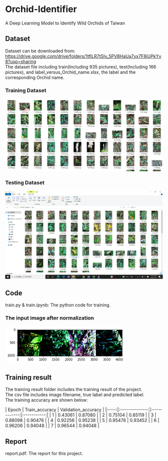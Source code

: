 # Orchid-Identifier
A Deep Learning Model to Identify Wild Orchids of Taiwan

## Dataset
Dataset can be downloaded from:  
https://drive.google.com/drive/folders/1tfILR7tSIv_5PV8HaUa7yx7F8jUPkYv8?usp=sharing  
The dataset file including train(Including 935 pictures), test(Including 166 pictures), and
label_versus_Orchid_name.xlsx, the label and the corresponding Orchid name.  

### **Training Dataset**  
![image](https://github.com/ehjhihlo/Orchid-Identifier/blob/main/image/train_set.png?raw=true)  
### **Testing Dataset**  
![image](https://github.com/ehjhihlo/Orchid-Identifier/blob/main/image/test_set.png?raw=true)  
  
## Code
train.py & train.ipynb: The python code for training.

### **The input image after normalization**  
![image](https://github.com/ehjhihlo/Orchid-Identifier/blob/main/image/1_batch_normalized.png?raw=true)  
  
## Training result
The training result folder includes the training result of the project.  
The csv file includes image filename, true label and predicted label.  
The training accuracy are shown below:

| Epoch   | Train_accuracy | Validation_accuracy |
|:----:|:--------------:|:------------:|:-----------:|
| 1  | 0.43061 | 0.87080 |
| 2  | 0.75104 | 0.85119 |
| 3  | 0.88098 | 0.90476 |
| 4  | 0.92256 | 0.95238 |
| 5  | 0.95478 | 0.93452 |
| 6  | 0.96206 | 0.94048 |
| 7  | 0.96544 | 0.94048 |  
## Report
report.pdf: The report for this project.
